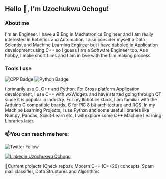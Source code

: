 <!--
**uzoochogu/uzoochogu** is a ✨ _special_ ✨ repository because its `README.md` (this file) appears on your GitHub profile.

Here are some ideas to get you started:

- 🔭 I’m currently working on ...
- 🌱 I’m currently learning ...
- 👯 I’m looking to collaborate on ...
- 🤔 I’m looking for help with ...
- 💬 Ask me about ...
- 📫 How to reach me: ...
- 😄 Pronouns: ...
- ⚡ Fun fact: ...
-->

## Hello 👋, I'm Uzochukwu Ochogu!

### About me
I'm an Engineer. I have a B.Eng in Mechatronics Engineer and I am really interested in Robotics and Automation. I also consider myself a Data Scientist and Machine Learning Engineer but I have dabbled in Application development using C++ so I guess I am a Software Engineer too. As a hobby, I make short films and I am in love with the film making process.


### Tools I use
![CPP Badge](https://img.shields.io/badge/C++-blue.svg?style=flat&logo=c%2B%2B) ![Python Badge](https://img.shields.io/badge/-Python-yellow?logo=Python&style=flat)

I primarily use C, C++ and Python. For Cross platform Application development, I use C++ with wxWidgets and have started going through QT since it is popular in industry.
For my Robotics stack, I am familiar with the Arduino C compatible boards, C for PIC 8 bit architecture and ROS.
In my Machine Learning Projects, I use Python and some useful libraries like Numpy, Pandas, Scikit-Learn etc, I will explore some C++ Machine Learning Libraries later.

### 📫You can reach me here:

![Twitter Follow](https://img.shields.io/twitter/follow/uzo_ochogu?label=%40uzo_ochogu&style=social) 
<!-- https://twitter.com/uzo_ochogu -->
[![Linkedin](https://i.stack.imgur.com/gVE0j.png) Uzochukwu Ochogu](https://www.linkedin.com/in/uzochukwu-ochogu-chibueze)


 🔭Current projects (Check repos): Modern C++ (C++20) concepts, Spam mail classifier, Data Structures and Algorithms

